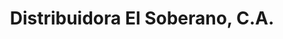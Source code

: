 ---
title: "Distribuidora El Soberano, C.A."
url: /ciudad-guayana-puerto-ordaz/distribuidora-el-soberano-c-a/
shop: Supermarkt
---